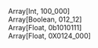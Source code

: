 Array[Int, 100_000]     
Array[Boolean, 012_12]     
Array[Float, 0b1010111]     
Array[Float, 0X0124_000]
